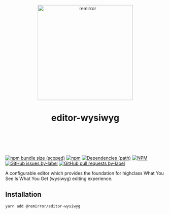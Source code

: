<div align="center">
	<br />
	<div align="center">
		<img width="300" src="https://cdn.jsdelivr.net/gh/ifiokjr/remirror/support/assets/logo-icon.svg" alt="remirror" />
    <h1 align="center">editor-wysiwyg</h1>
	</div>
    <br />
    <br />
    <br />
    <br />
</div>

[![npm bundle size (scoped)](https://img.shields.io/bundlephobia/minzip/@remirror/editor-wysiwyg.svg?style=for-the-badge)](https://bundlephobia.com/result?p=@remirror/editor-wysiwyg) [![npm](https://img.shields.io/npm/dm/@remirror/editor-wysiwyg.svg?style=for-the-badge&logo=npm)](https://www.npmjs.com/package/@remirror/editor-wysiwyg) [![Dependencies (path)](https://img.shields.io/david/ifiokjr/remirror.svg?logo=npm&path=@remirror%2Feditor-wysiwyg&style=for-the-badge)](https://github.com/ifiokjr/remirror/blob/master/@remirror/editor-wysiwyg/package.json) [![NPM](https://img.shields.io/npm/l/@remirror/editor-wysiwyg.svg?style=for-the-badge)](https://github.com/ifiokjr/remirror/blob/master/LICENSE) [![GitHub issues by-label](https://img.shields.io/github/issues/ifiokjr/remirror/@remirror/editor-wysiwyg.svg?label=Open%20Issues&logo=github&style=for-the-badge)](https://github.com/ifiokjr/remirror/issues?utf8=%E2%9C%93&q=is%3Aissue+is%3Aopen+sort%3Aupdated-desc+label%3A%40remirror%2Feditor-wysiwyg) [![GitHub pull requests by-label](https://img.shields.io/github/issues-pr/ifiokjr/remirror/@remirror/editor-wysiwyg.svg?label=Open%20Pull%20Requests&logo=github&style=for-the-badge)](https://github.com/ifiokjr/remirror/pulls?utf8=%E2%9C%93&q=is%3Apr+is%3Aopen+sort%3Aupdated-desc+label%3A%40remirror%2Feditor-wysiwyg)

A configurable editor which provides the foundation for highclass What You See Is What You Get (wysiwyg) editing experience.

## Installation

```bash
yarn add @remirror/editor-wysiwyg
```
